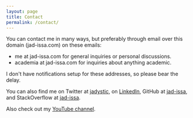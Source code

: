 ```yaml
---
layout: page
title: Contact
permalink: /contact/
---
```


You can contact me in many ways, but preferably through email over this
domain (jad-issa.com) on these emails:

- me at jad-issa.com for general inquiries or personal discussions.
- academia at jad-issa.com for inquiries about anything academic.

I don't have notifications setup for these addresses, so please bear the delay.

You can also find me on Twitter at [jadystic](https://twitter.com/jadystic),
on [LinkedIn](https://www.linkedin.com/in/jad-issa-888023173/), GitHub at
[jad-issa](https://github.com/jad-issa), and StackOverflow at 
[jad-issa](https://stackoverflow.com/users/8554861/jad-issa).

Also check out my [YouTube channel](https://www.youtube.com/channel/UCdEfgSDbj5MVSy7FYkVMxXg).
